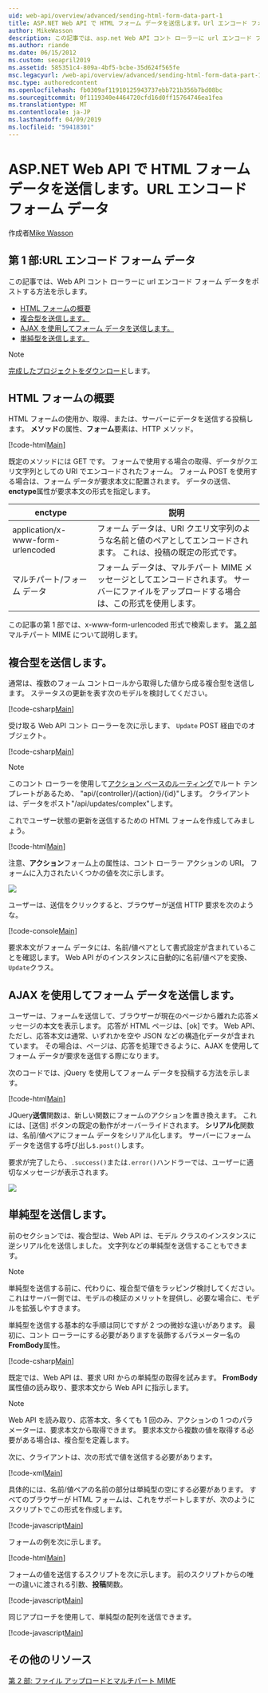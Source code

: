 ```yaml
---
uid: web-api/overview/advanced/sending-html-form-data-part-1
title: ASP.NET Web API で HTML フォーム データを送信します。Url エンコード フォーム データ - ASP.NET 4.x
author: MikeWasson
description: この記事では、asp.net Web API コント ローラーに url エンコード フォーム データをポストする方法を示しています 4.x。
ms.author: riande
ms.date: 06/15/2012
ms.custom: seoapril2019
ms.assetid: 585351c4-809a-4bf5-bcbe-35d624f565fe
msc.legacyurl: /web-api/overview/advanced/sending-html-form-data-part-1
msc.type: authoredcontent
ms.openlocfilehash: fb0309af11910125943737ebb721b356b7bd08bc
ms.sourcegitcommit: 0f1119340e4464720cfd16d0ff15764746ea1fea
ms.translationtype: MT
ms.contentlocale: ja-JP
ms.lasthandoff: 04/09/2019
ms.locfileid: "59418301"
---
```

# <a name="sending-html-form-data-in-aspnet-web-api-form-urlencoded-data"></a>ASP.NET Web API で HTML フォーム データを送信します。URL エンコード フォーム データ

作成者[Mike Wasson](https://github.com/MikeWasson)

## <a name="part-1-form-urlencoded-data"></a>第 1 部:URL エンコード フォーム データ

この記事では、Web API コント ローラーに url エンコード フォーム データをポストする方法を示します。

- [HTML フォームの概要](#overview_of_html_forms)
- [複合型を送信します。](#sending_complex_types)
- [AJAX を使用してフォーム データを送信します。](#sending_form_data_via_ajax)
- [単純型を送信します。](#sending_simple_types)

> [!NOTE]
> [完成したプロジェクトをダウンロード](https://code.msdn.microsoft.com/ASPNET-Web-API-Sending-a6f9d007)します。


<a id="overview_of_html_forms"></a>
## <a name="overview-of-html-forms"></a>HTML フォームの概要

HTML フォームの使用か、取得、または、サーバーにデータを送信する投稿します。 **メソッド**の属性、**フォーム**要素は、HTTP メソッド。

[!code-html[Main](sending-html-form-data-part-1/samples/sample1.html)]

既定のメソッドには GET です。 フォームで使用する場合の取得、データがクエリ文字列としての URI でエンコードされたフォーム。 フォーム POST を使用する場合は、フォーム データが要求本文に配置されます。 データの送信、 **enctype**属性が要求本文の形式を指定します。

| enctype | 説明 |
| --- | --- |
| application/x-www-form-urlencoded | フォーム データは、URI クエリ文字列のような名前と値のペアとしてエンコードされます。 これは、投稿の既定の形式です。 |
| マルチパート/フォーム データ | フォーム データは、マルチパート MIME メッセージとしてエンコードされます。 サーバーにファイルをアップロードする場合は、この形式を使用します。 |

この記事の第 1 部では、x-www-form-urlencoded 形式で検索します。 [第 2 部](sending-html-form-data-part-2.md)マルチパート MIME について説明します。

<a id="sending_complex_types"></a>
## <a name="sending-complex-types"></a>複合型を送信します。

通常は、複数のフォーム コントロールから取得した値から成る複合型を送信します。 ステータスの更新を表す次のモデルを検討してください。

[!code-csharp[Main](sending-html-form-data-part-1/samples/sample2.cs)]

受け取る Web API コント ローラーを次に示します、 `Update` POST 経由でのオブジェクト。

[!code-csharp[Main](sending-html-form-data-part-1/samples/sample3.cs)]

> [!NOTE]
> このコント ローラーを使用して[アクション ベースのルーティング](../web-api-routing-and-actions/routing-in-aspnet-web-api.md#routing_by_action_name)でルート テンプレートがあるため、 &quot;api/{controller}/{action}/{id}&quot;します。 クライアントは、データをポスト&quot;/api/updates/complex&quot;します。


これでユーザー状態の更新を送信するための HTML フォームを作成してみましょう。

[!code-html[Main](sending-html-form-data-part-1/samples/sample4.html)]

注意、**アクション**フォーム上の属性は、コント ローラー アクションの URI。 フォームに入力されたいくつかの値を次に示します。

![](sending-html-form-data-part-1/_static/image1.png)

ユーザーは、送信をクリックすると、ブラウザーが送信 HTTP 要求を次のような。

[!code-console[Main](sending-html-form-data-part-1/samples/sample5.cmd)]

要求本文がフォーム データには、名前/値ペアとして書式設定が含まれていることを確認します。 Web API がのインスタンスに自動的に名前/値ペアを変換、`Update`クラス。

<a id="sending_form_data_via_ajax"></a>
## <a name="sending-form-data-via-ajax"></a>AJAX を使用してフォーム データを送信します。

ユーザーは、フォームを送信して、ブラウザーが現在のページから離れた応答メッセージの本文を表示します。 応答が HTML ページは、[ok] です。 Web API、ただし、応答本文は通常、いずれかを空や JSON などの構造化データが含まれています。 その場合は、ページは、応答を処理できるように、AJAX を使用してフォーム データが要求を送信する際になります。

次のコードでは、jQuery を使用してフォーム データを投稿する方法を示します。

[!code-html[Main](sending-html-form-data-part-1/samples/sample6.html)]

JQuery**送信**関数は、新しい関数にフォームのアクションを置き換えます。 これには、[送信] ボタンの既定の動作がオーバーライドされます。 **シリアル化**関数は、名前/値ペアにフォーム データをシリアル化します。 サーバーにフォーム データを送信する呼び出し`$.post()`します。

要求が完了したら、`.success()`または`.error()`ハンドラーでは、ユーザーに適切なメッセージが表示されます。

![](sending-html-form-data-part-1/_static/image2.png)

<a id="sending_simple_types"></a>
## <a name="sending-simple-types"></a>単純型を送信します。

前のセクションでは、複合型は、Web API は、モデル クラスのインスタンスに逆シリアル化を送信しました。 文字列などの単純型を送信することもできます。

> [!NOTE]
> 単純型を送信する前に、代わりに、複合型で値をラッピング検討してください。 これはサーバー側では、モデルの検証のメリットを提供し、必要な場合に、モデルを拡張しやすきます。


単純型を送信する基本的な手順は同じですが 2 つの微妙な違いがあります。 最初に、コント ローラーにする必要がありますを装飾するパラメーター名の**FromBody**属性。

[!code-csharp[Main](sending-html-form-data-part-1/samples/sample7.cs?highlight=3)]

既定では、Web API は、要求 URI からの単純型の取得を試みます。 **FromBody**属性値の読み取り、要求本文から Web API に指示します。

> [!NOTE]
> Web API を読み取り、応答本文、多くても 1 回のみ、アクションの 1 つのパラメーターは、要求本文から取得できます。 要求本文から複数の値を取得する必要がある場合は、複合型を定義します。


次に、クライアントは、次の形式で値を送信する必要があります。

[!code-xml[Main](sending-html-form-data-part-1/samples/sample8.xml)]

具体的には、名前/値ペアの名前の部分は単純型の空にする必要があります。 すべてのブラウザーが HTML フォームは、これをサポートしますが、次のようにスクリプトでこの形式を作成します。

[!code-javascript[Main](sending-html-form-data-part-1/samples/sample9.js)]

フォームの例を次に示します。

[!code-html[Main](sending-html-form-data-part-1/samples/sample10.html)]

フォームの値を送信するスクリプトを次に示します。 前のスクリプトからの唯一の違いに渡される引数、**投稿**関数。

[!code-javascript[Main](sending-html-form-data-part-1/samples/sample11.js?highlight=2)]

同じアプローチを使用して、単純型の配列を送信できます。

[!code-javascript[Main](sending-html-form-data-part-1/samples/sample12.js)]

## <a name="additional-resources"></a>その他のリソース

[第 2 部: ファイル アップロードとマルチパート MIME](sending-html-form-data-part-2.md)
